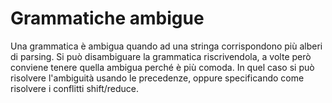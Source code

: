 # Grammatiche ambigue

Una grammatica è ambigua quando ad una stringa corrispondono più alberi di parsing. Si può disambiguare la grammatica riscrivendola, a volte però conviene tenere quella ambigua perché è più comoda.
In quel caso si può risolvere l'ambiguità usando le precedenze, oppure specificando come risolvere i conflitti shift/reduce.

